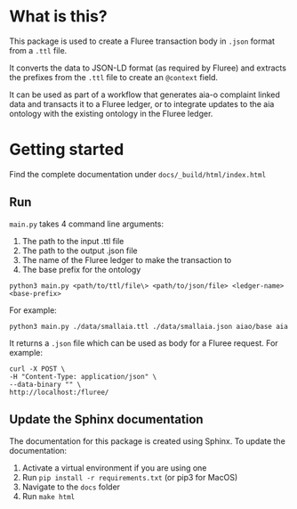 # What is this?
This package is used to create a Fluree transaction body in `.json` format from a `.ttl` file.

It converts the data to JSON-LD format (as required by Fluree) and extracts the prefixes from the `.ttl` file to create an `@context` field.

It can be used as part of a workflow that generates aia-o complaint linked data and transacts it to a Fluree ledger, or to integrate updates to the aia ontology with the existing ontology in the Fluree ledger.

# Getting started
Find the complete documentation under `docs/_build/html/index.html`

## Run

`main.py` takes 4 command line arguments:

1. The path to the input .ttl file
2. The path to the output .json file
3. The name of the Fluree ledger to make the transaction to
4. The base prefix for the ontology

`python3 main.py <path/to/ttl/file\> <path/to/json/file> <ledger-name> <base-prefix>`

For example:

`python3 main.py ./data/smallaia.ttl ./data/smallaia.json aiao/base aia`

It returns a `.json` file which can be used as body for a Fluree request. For example:

<pre>
<code id="curl-command">curl -X POST \
-H "Content-Type: application/json" \
--data-binary "<path/to/json/file>" \
http://localhost:<port>/fluree/<create/insert/etc.></code>
</pre>

## Update the Sphinx documentation

The documentation for this package is created using Sphinx. To update the documentation:

1. Activate a virtual environment if you are using one
2. Run `pip install -r requirements.txt` (or pip3 for MacOS)
3. Navigate to the `docs` folder
4. Run `make html`
